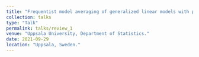 ```yaml
---
title: "Frequentist model averaging of generalized linear models with penalization."
collection: talks
type: "Talk"
permalink: talks/review_1
venue: "Uppsala University, Department of Statistics."
date: 2021-09-29
location: "Uppsala, Sweden."
---
```


